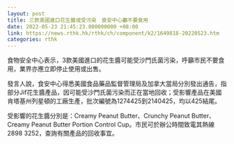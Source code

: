 ```yaml
---
layout: post
title: 三款美國進口花生醬或受污染　食安中心籲不要食用
date: 2022-05-23 21:45:23.000000000 +08:00
link: https://news.rthk.hk/rthk/ch/component/k2/1649818-20220523.htm
categories: rthk
---
```


食物安全中心表示，3款美國進口的花生醬可能受沙門氏菌污染，呼籲市民不要食用，業界亦應立即停止使用或出售。

發言人說，食安中心得悉美國食品藥品監督管理局及加拿大當局分別發出通告，指部分Jif花生醬產品，因可能受沙門氏菌污染而正在當地回收；受影響產品在美國肯塔基州列星頓的工廠生產，批次編號為1274425到2140425，均以425結尾。

受影響的花生醬分別是：Creamy Peanut Butter、Crunchy Peanut Butter、Creamy Peanut Butter Portion Control Cup。市民可於辦公時間致電其熱線2898 3252，查詢有關產品的回收事宜。
